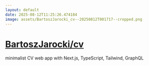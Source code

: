 ```yaml
---
layout: default
date: 2025-08-12T11:25:26.474184
image: assets/BartoszJarocki_cv--20250812T001717--cropped.png
---
```


# [BartoszJarocki/cv](https://github.com/BartoszJarocki/cv)

minimalist CV web app with Next.js, TypeScript, Tailwind, GraphQL
